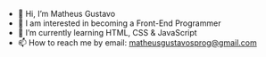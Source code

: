 - 👋 Hi, I’m Matheus Gustavo
- 👀 I am interested in becoming a Front-End Programmer
- 🌱 I’m currently learning HTML, CSS & JavaScript
- 📫 How to reach me by email: matheusgustavosprog@gmail.com
